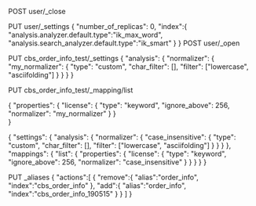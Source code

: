 POST user/_close

PUT user/_settings
{
  "number_of_replicas": 0,
  "index":{
    "analysis.analyzer.default.type":"ik_max_word",
    "analysis.search_analyzer.default.type":"ik_smart"
  }
}
POST user/_open


PUT cbs_order_info_test/_settings
{
    "analysis": {
      "normalizer": {
        "my_normalizer": {
          "type": "custom",
          "char_filter": [],
          "filter": ["lowercase", "asciifolding"]
        }
      }
}
}

PUT cbs_order_info_test/_mapping/list

{
	"properties": {
		"license": {
		  "type": "keyword",
		  "ignore_above": 256,
		  "normalizer": "my_normalizer"
		}
	}	
}

{
  "settings": {
    "analysis": {
      "normalizer": {
        "case_insensitive": {
          "type": "custom",
          "char_filter": [],
          "filter": ["lowercase", "asciifolding"]
        }
      }
    }
  },
  "mappings": {
    "list": {
      "properties": {
        "license": {
          "type": "keyword",
          "ignore_above": 256,
          "normalizer": "case_insensitive"
        }
      }
    }
  }
}



PUT _aliases
{
    "actions":[
        {
            "remove":{
                "alias":"order_info",
                "index":"cbs_order_info"
            },
            "add":{
                "alias":"order_info",
                "index":"cbs_order_info_190515"
            }
        }
    ]
}
